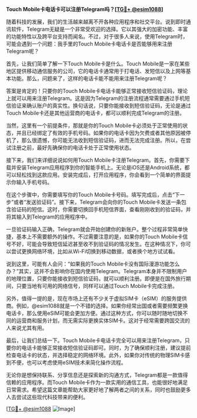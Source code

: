 **Touch Mobile卡电话卡可以注册Telegram吗？[[TG💪+ @esim1088](https://t.me/s/esim1088)]**

随着科技的发展，我们的生活越来越离不开各种应用程序和社交平台。说到即时通讯软件，Telegram无疑是一个非常受欢迎的选择。它以其强大的加密功能、丰富的功能特性以及跨平台支持而闻名。不过，对于很多人来说，使用Telegram时，可能会遇到一个问题：我手里的Touch Mobile卡电话卡是否能够用来注册Telegram呢？

首先，让我们简单了解一下Touch Mobile卡是什么。Touch Mobile是一家在某些地区提供移动通信服务的公司，它的电话卡通常用于打电话、发短信以及上网等基本功能。那么，问题来了，这样的电话卡能不能用来注册Telegram呢？

答案是肯定的！只要你的Touch Mobile卡电话卡能够正常接收短信验证码，理论上就可以用来注册Telegram。这是因为Telegram的注册流程通常需要通过手机短信验证来确认账户的真实性。换句话说，只要你能接收到短信验证码，无论是通过Touch Mobile卡还是其他运营商的电话卡，都可以顺利完成Telegram的注册。

当然，这里有一个前提条件，那就是你的Touch Mobile卡必须处于正常使用的状态，并且已经绑定了有效的手机号码。如果你的电话卡因为欠费或者其他原因被停机了，那么很遗憾，你可能无法收到短信验证码，进而无法完成注册。所以，在尝试注册之前，最好先确保你的电话卡处于正常使用状态。

接下来，我们来详细说说如何用Touch Mobile卡注册Telegram。首先，你需要下载并安装Telegram应用程序到你的智能手机上。无论是iOS还是Android系统，都可以轻松找到这款应用。安装完成后，打开应用程序，你会看到一个简单的界面提示你输入手机号码。

在这个步骤中，你需要填写你的Touch Mobile卡号码。填写完成后，点击“下一步”或者“发送验证码”。接下来，Telegram会向你的Touch Mobile卡发送一条包含验证码的短信。这时，你需要切换回手机短信界面，查看刚刚收到的验证码，并将其输入到Telegram的应用程序中。

一旦验证码输入正确，Telegram就会开始创建你的新账户。整个过程非常简单快捷，基本上不需要额外的操作。不过需要注意的是，如果你的Touch Mobile卡信号不好，可能会导致短信延迟甚至收不到验证码的情况发生。在这种情况下，你可以尝试更换网络环境，比如从Wi-Fi切换到移动数据，或者换个地方试试看。

说到这里，可能有人会问：“如果我的Touch Mobile卡没有国际漫游功能怎么办？”其实，这并不会影响你在国内使用Telegram。Telegram本身并不限制用户的地理位置，只要你能接收到短信验证码，就可以顺利注册。即便是在国外旅行期间，只要当地有可用的网络信号，同样可以通过Touch Mobile卡完成注册。

另外，值得一提的是，现在市场上还有不少关于虚拟SIM卡（eSIM）的服务提供商。例如，@esim1088就是一个不错的选择。如果你经常出国或者需要频繁更换电话卡，那么使用eSIM可能会更加方便。通过这种方式，你可以随时随地切换不同的运营商和服务计划，而无需实际更换实体SIM卡。这对于经常需要跨国交流的人来说尤其有用。

最后，让我们总结一下。Touch Mobile卡电话卡完全可以用来注册Telegram，只要你的电话卡能够正常接收短信验证码即可。同时，为了确保顺利注册，建议提前检查电话卡的状态，并选择稳定的网络环境。此外，如果你对传统的物理SIM卡感到不便，也可以考虑使用eSIM技术来简化操作流程。

无论你是想保持联系、分享信息还是探索新的沟通方式，Telegram都是一款值得信赖的应用程序。而Touch Mobile卡作为一款实用的通信工具，也能很好地满足日常需求。希望这篇文章能帮助大家更好地了解两者之间的关系，同时也鼓励更多人去尝试这些现代科技带来的便利。

[[TG💪+ @esim1088](https://t.me/s/esim1088) ![Image](https://i.postimg.cc/4NQfJmqS/Snipaste-2025-05-13-00-14-12.png)]